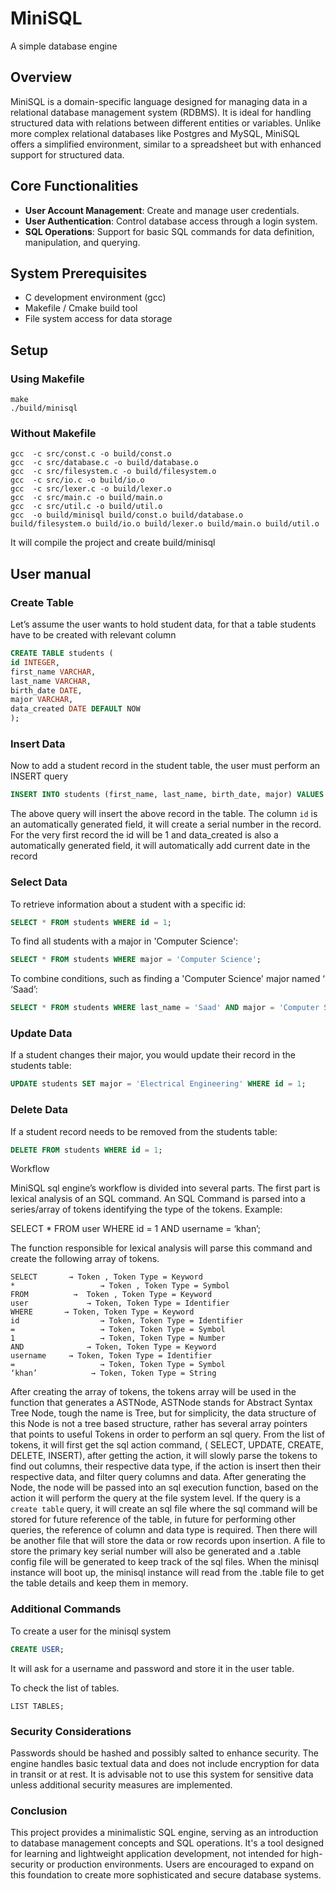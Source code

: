 # MiniSQL 

A simple database engine

## Overview
MiniSQL is a domain-specific language designed for managing data in a relational database management system (RDBMS). It is ideal for handling structured data with relations between different entities or variables. Unlike more complex relational databases like Postgres and MySQL, MiniSQL offers a simplified environment, similar to a spreadsheet but with enhanced support for structured data.

## Core Functionalities
- **User Account Management**: Create and manage user credentials.
- **User Authentication**: Control database access through a login system.
- **SQL Operations**: Support for basic SQL commands for data definition, manipulation, and querying.

## System Prerequisites
- C development environment (gcc)
- Makefile / Cmake build tool
- File system access for data storage

## Setup

### Using Makefile

```shell
make
./build/minisql
```


### Without Makefile
```shell
gcc  -c src/const.c -o build/const.o
gcc  -c src/database.c -o build/database.o
gcc  -c src/filesystem.c -o build/filesystem.o
gcc  -c src/io.c -o build/io.o
gcc  -c src/lexer.c -o build/lexer.o
gcc  -c src/main.c -o build/main.o
gcc  -c src/util.c -o build/util.o
gcc  -o build/minisql build/const.o build/database.o build/filesystem.o build/io.o build/lexer.o build/main.o build/util.o
```

It will compile the project and create build/minisql


## User manual

### Create Table

Let’s assume the user wants to hold student data, for that a table students have to be created with relevant column

```sql
CREATE TABLE students (
id INTEGER,
first_name VARCHAR,
last_name VARCHAR,
birth_date DATE,
major VARCHAR,
data_created DATE DEFAULT NOW
);
```



### Insert Data

Now to add a student record in the student table, the user must perform an INSERT query

```sql
INSERT INTO students (first_name, last_name, birth_date, major) VALUES ('Fateh','Saad', '2001-04-12', 'Computer Science');
```

The above query will insert the above record in the table. The column `id` is an automatically generated field, it will create a serial number in the record. For the very  first record the id will be 1 and data_created is also a automatically generated field, it will automatically add current date in the record

### Select Data

To retrieve information about a student with a specific id:

```sql
SELECT * FROM students WHERE id = 1;
```


To find all students with a major in 'Computer Science':

```sql
SELECT * FROM students WHERE major = 'Computer Science';
```

To combine conditions, such as finding a 'Computer Science' major named ‘ ‘Saad’:

```sql
SELECT * FROM students WHERE last_name = 'Saad' AND major = 'Computer Science';
```

### Update Data

If a student changes their major, you would update their record in the students table:
```sql
UPDATE students SET major = 'Electrical Engineering' WHERE id = 1;
```

### Delete Data

If a student record needs to be removed from the students table:

```sql
DELETE FROM students WHERE id = 1;
```


Workflow

MiniSQL sql engine’s workflow is divided into several parts. The first part is lexical analysis of an SQL command.
An SQL Command is parsed into a series/array of tokens identifying the type of the tokens.
Example:


SELECT * FROM user WHERE id = 1 AND username = ‘khan’;


The function responsible for lexical analysis will parse this command and create the following array of tokens.
```
SELECT       → Token , Token Type = Keyword
*                   → Token , Token Type = Symbol
FROM          →  Token , Token Type = Keyword
user             → Token, Token Type = Identifier
WHERE       → Token, Token Type = Keyword
id                  → Token, Token Type = Identifier
=                   → Token, Token Type = Symbol
1                   → Token, Token Type = Number
AND              → Token, Token Type = Keyword
username     → Token, Token Type = Identifier
=                   → Token, Token Type = Symbol
‘khan’            → Token, Token Type = String
```
After creating the array of tokens, the tokens array will be used in the function that generates a ASTNode, ASTNode stands for Abstract Syntax Tree Node, tough the name is Tree, but for simplicity, the data structure of this Node is not a tree based structure, rather has several array pointers that points to useful Tokens in order to perform an sql query.
From the list of tokens, it will first get the sql action command, ( SELECT, UPDATE, CREATE, DELETE, INSERT), after getting the action, it will slowly parse the tokens to find out columns, their respective data type, if the action is insert then their respective data, and filter query columns and data.
After generating the Node, the node will be passed into an sql execution function, based on the action it will perform the query at the file system level.
If the query is a `create table` query, it will create an sql file where the sql command will be stored for future reference of the table, in future for performing other queries, the reference of column and data type is required. Then there will be another file that will store the data or row records upon insertion. A file to store the primary key serial number will also be generated and a .table config file will be generated to keep track of the sql files. When the minisql instance will boot up, the minisql instance will read from the .table file to get the table details and keep them in memory.

### Additional Commands

To create a user for the minisql system
```sql
CREATE USER;
```

It will ask for a username and password and store it in the user table.

To check the list of tables.
```
LIST TABLES;
```


### Security Considerations

Passwords should be hashed and possibly salted to enhance security.
The engine handles basic textual data and does not include encryption for data in transit or at rest.
It is advisable not to use this system for sensitive data unless additional security measures are implemented.


### Conclusion

This project provides a minimalistic SQL engine, serving as an introduction to database management concepts and SQL operations. It's a tool designed for learning and lightweight application development, not intended for high-security or production environments. Users are encouraged to expand on this foundation to create more sophisticated and secure database systems.
